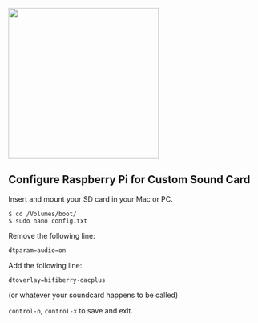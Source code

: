 <a href="https://www.hifiberry.com/docs/software/configuring-linux-3-18-x/"><img src="https://www.hifiberry.com/wp-content/themes/hifiberry/assets/images/hifiberry_logo.svg" width="300px"></a>

## Configure Raspberry Pi for Custom Sound Card

Insert and mount your SD card in your Mac or PC.

```
$ cd /Volumes/boot/
$ sudo nano config.txt
```

Remove the following line:

```
dtparam=audio=on
```

Add the following line:

```
dtoverlay=hifiberry-dacplus
```

(or whatever your soundcard happens to be called)

`control-o`, `control-x` to save and exit.
